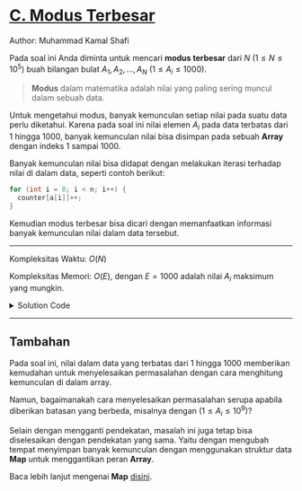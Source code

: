 # [C. Modus Terbesar](https://tlx.toki.id/courses/basic/chapters/09/problems/C)

Author: Muhammad Kamal Shafi

<!-- Masukkan penjelasan disini -->
Pada soal ini Anda diminta untuk mencari **modus terbesar** dari $N$ $(1 \leq N \leq 10^5)$ buah bilangan bulat $A_1, A_2, \dots, A_N$ $(1 \leq A_i \leq 1000)$.

> **Modus** dalam matematika adalah nilai yang paling sering muncul dalam sebuah data.

Untuk mengetahui modus, banyak kemunculan setiap nilai pada suatu data perlu diketahui. Karena pada soal ini nilai elemen $A_i$ pada data terbatas dari $1$ hingga $1000$, banyak kemunculan nilai bisa disimpan pada sebuah **Array** dengan indeks $1$ sampai $1000$.

Banyak kemunculan nilai bisa didapat dengan melakukan iterasi terhadap nilai di dalam data, seperti contoh berikut:

```c++
for (int i = 0; i < n; i++) {
  counter[a[i]]++;
}
```

Kemudian modus terbesar bisa dicari dengan memanfaatkan informasi banyak kemunculan nilai dalam data tersebut.

---
Kompleksitas Waktu: $O(N)$

Kompleksitas Memori: $O(E)$, dengan $E = 1000$ adalah nilai $A_i$ maksimum yang mungkin.

<details>
  <summary>Solution Code</summary>

```c++
#include <bits/stdc++.h>

using namespace std;

constexpr int MAX_ELEMENT = 1000;

int counter[MAX_ELEMENT + 1];

int main() {
  ios_base::sync_with_stdio(false);
  cin.tie(0);
  cout.tie(0);

  int n;
  cin >> n;
  for (int i = 0; i < n; i++) {
    int a;
    cin >> a;
    counter[a]++;
  }
  int modus = 0;
  for (int i = 1; i <= MAX_ELEMENT; i++) {
    if (counter[i] >= counter[modus]) {
      modus = i;
    }
  }
  cout << modus << '\n';

  return 0;
}
```
</details>

---
## Tambahan

Pada soal ini, nilai dalam data yang terbatas dari $1$ hingga $1000$ memberikan kemudahan untuk menyelesaikan permasalahan dengan cara menghitung kemunculan di dalam array. 

Namun, bagaimanakah cara menyelesaikan permasalahan serupa apabila diberikan batasan yang berbeda, misalnya dengan $(1 \leq A_i \leq 10^9)$?

Selain dengan mengganti pendekatan, masalah ini juga tetap bisa diselesaikan dengan pendekatan yang sama. Yaitu dengan mengubah tempat menyimpan banyak kemunculan dengan menggunakan struktur data **Map** untuk menggantikan peran **Array**.

Baca lebih lanjut mengenai **Map** [disini](https://en.cppreference.com/w/cpp/container/map).


<!-- Tambahkan referensi link materi yang berhubungan apabila perlu

## Materi Yang Berhubungan
    
- [Materi I](link-materi)
- [Materi II](link-materi)

-->

<!-- Tambahkan referensi link soal yang berhubungan apabila perlu

## Soal Yang Berhubungan
    
- [Nama Soal I](link-soal)
- [Nama Soal II](link-soal)

-->
